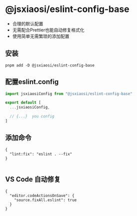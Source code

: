 # @jsxiaosi/eslint-config-base

- 合理的默认配置
- 无需配合Prettier也能自动修复格式化
- 使用简单无需繁琐的添加配置

## 安装

```base
pnpm add -D @jsxiaosi/eslint-config-base
```

## 配置eslint.config
```javascript
import jsxiaosiConfig from "@jsxiaosi/eslint-config-base"

export default [
  ...jsxiaosiConfig,

  // {...}  you config
]
```

## 添加命令

```base
{
  "lint:fix": "eslint . --fix"
}


```

## VS Code 自动修复

```base
{
  "editor.codeActionsOnSave": {
    "source.fixAll.eslint": true
  }
}

```
